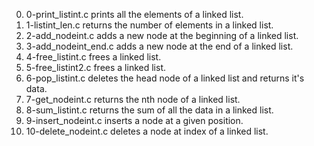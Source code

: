 0. 0-print_listint.c prints all the elements of a linked list.
1. 1-listint_len.c returns the number of elements in a linked list.
2. 2-add_nodeint.c adds a new node at the beginning of a linked list.
3. 3-add_nodeint_end.c adds a new node at the end of a linked list.
4. 4-free_listint.c frees a linked list.
5. 5-free_listint2.c frees  a linked list.
6. 6-pop_listint.c deletes the head node of a linked list and returns it's data.
7. 7-get_nodeint.c returns the nth node of a linked list.
8. 8-sum_listint.c returns the sum of all the data in a linked list.
9. 9-insert_nodeint.c inserts a node at a given position.
10. 10-delete_nodeint.c deletes a node at index of a linked list.
